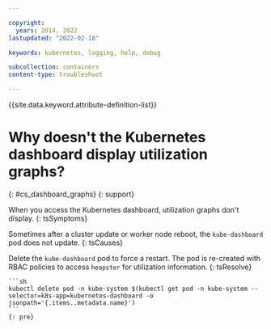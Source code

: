 ```yaml
---

copyright:
  years: 2014, 2022
lastupdated: "2022-02-18"

keywords: kubernetes, logging, help, debug

subcollection: containers
content-type: troubleshoot

---
```


{{site.data.keyword.attribute-definition-list}}

# Why doesn't the Kubernetes dashboard display utilization graphs?
{: #cs_dashboard_graphs}
{: support}


When you access the Kubernetes dashboard, utilization graphs don't display.
{: tsSymptoms}


Sometimes after a cluster update or worker node reboot, the `kube-dashboard` pod does not update.
{: tsCauses}


Delete the `kube-dashboard` pod to force a restart. The pod is re-created with RBAC policies to access `heapster` for utilization information.
{: tsResolve}

    ```sh
    kubectl delete pod -n kube-system $(kubectl get pod -n kube-system --selector=k8s-app=kubernetes-dashboard -o jsonpath='{.items..metadata.name}')
    ```
    {: pre}






